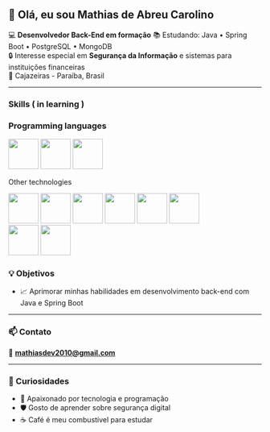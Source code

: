 ## 👋 Olá, eu sou Mathias de Abreu Carolino

💻 **Desenvolvedor Back-End em formação** 
📚 Estudando: Java • Spring Boot • PostgreSQL • MongoDB  
🔒 Interesse especial em **Segurança da Informação** e sistemas para instituições financeiras  
📍 Cajazeiras - Paraíba, Brasil  

---

### Skills ( in learning )
### Programming languages

<div>
<img src="https://cdn.jsdelivr.net/gh/devicons/devicon@latest/icons/java/java-original-wordmark.svg" width="60" height="60"/>
<img src="https://cdn.jsdelivr.net/gh/devicons/devicon@latest/icons/javascript/javascript-original.svg" width="60" height="60" />
<img src="https://cdn.jsdelivr.net/gh/devicons/devicon@latest/icons/python/python-original.svg" width="60" height="60" />
</div>

Other technologies

<div>
  <img src="https://cdn.jsdelivr.net/gh/devicons/devicon@latest/icons/postgresql/postgresql-original.svg" with="60" height="60" />
  <img src="https://cdn.jsdelivr.net/gh/devicons/devicon@latest/icons/mongodb/mongodb-original.svg" with="60" height="60" />
  <img src="https://cdn.jsdelivr.net/gh/devicons/devicon@latest/icons/sqlite/sqlite-plain.svg" with="60" height="60" />
  <img src="https://cdn.jsdelivr.net/gh/devicons/devicon@latest/icons/nextjs/nextjs-original.svg" with="60" height="60" />
  <img src="https://cdn.jsdelivr.net/gh/devicons/devicon@latest/icons/react/react-original.svg" with="60" height="60" />
  <img src="https://cdn.jsdelivr.net/gh/devicons/devicon@latest/icons/nodejs/nodejs-original.svg" with="60" height="60" />       
</div>

<div>
  
  <img src="https://cdn.jsdelivr.net/gh/devicons/devicon@latest/icons/postman/postman-original-wordmark.svg" with="60" height="60" />
  <img src="https://cdn.jsdelivr.net/gh/devicons/devicon@latest/icons/insomnia/insomnia-original.svg" with="60" height="60" />
          
</div>

### 💡 Objetivos
- 📈 Aprimorar minhas habilidades em desenvolvimento back-end com Java e Spring Boot 

---

### 📫 Contato
📧 **mathiasdev2010@gmail.com**

---

### 🌟 Curiosidades
- 🚀 Apaixonado por tecnologia e programação  
- 🛡️ Gosto de aprender sobre segurança digital  
- ☕ Café é meu combustível para estudar  
